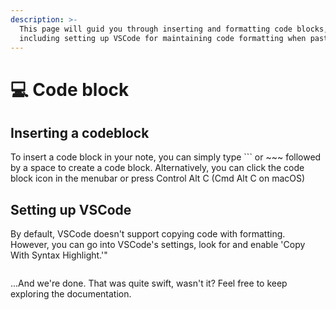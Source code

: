 ```yaml
---
description: >-
  This page will guid you through inserting and formatting code blocks,
  including setting up VSCode for maintaining code formatting when pasting.
---
```


# 💻 Code block

## Inserting a codeblock&#x20;

To insert a code block in your note, you can simply type \`\`\` or \~\~\~ followed by a space to create a code block. Alternatively, you can click the code block icon in the menubar or press Control Alt C (Cmd Alt C on macOS)

## Setting up VSCode

By default, VSCode doesn't support copying code with formatting. However, you can go into VSCode's settings, look for and enable 'Copy With Syntax Highlight.'"

<figure><img src="../.gitbook/assets/Screenshot 2024-01-09 at 9.09.33 AM (1).png" alt=""><figcaption></figcaption></figure>

...And we're done. That was quite swift, wasn't it? Feel free to keep exploring the documentation.
